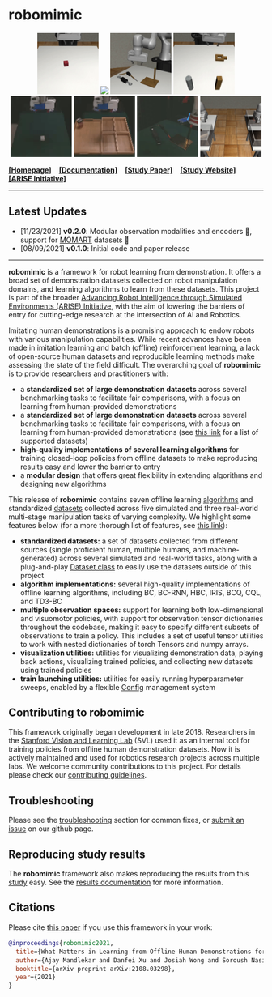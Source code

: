 # robomimic

<p align="center">
  <img width="24.0%" src="docs/images/task_lift.gif">
  <img width="24.0%" src="docs/images/task_can.gif">
  <img width="24.0%" src="docs/images/task_tool_hang.gif">
  <img width="24.0%" src="docs/images/task_square.gif">
  <img width="24.0%" src="docs/images/task_lift_real.gif">
  <img width="24.0%" src="docs/images/task_can_real.gif">
  <img width="24.0%" src="docs/images/task_tool_hang_real.gif">
  <img width="24.0%" src="docs/images/task_transport.gif">
 </p>

[**[Homepage]**](https://arise-initiative.github.io/robomimic-web/) &ensp; [**[Documentation]**](https://arise-initiative.github.io/robomimic-web/docs/introduction/overview.html) &ensp; [**[Study Paper]**](https://arxiv.org/abs/2108.03298) &ensp; [**[Study Website]**](https://arise-initiative.github.io/robomimic-web/study/) &ensp; [**[ARISE Initiative]**](https://github.com/ARISE-Initiative)

-------
## Latest Updates
- [11/23/2021] **v0.2.0**: Modular observation modalities and encoders :wrench:, support for [MOMART](https://sites.google.com/view/il-for-mm/home) datasets :open_file_folder:
- [08/09/2021] **v0.1.0**: Initial code and paper release

-------

**robomimic** is a framework for robot learning from demonstration. It offers a broad set of demonstration datasets collected on robot manipulation domains, and learning algorithms to learn from these datasets. This project is part of the broader [Advancing Robot Intelligence through Simulated Environments (ARISE) Initiative](https://github.com/ARISE-Initiative), with the aim of lowering the barriers of entry for cutting-edge research at the intersection of AI and Robotics.

Imitating human demonstrations is a promising approach to endow robots with various manipulation capabilities. While recent advances have been made in imitation learning and batch (offline) reinforcement learning, a lack of open-source human datasets and reproducible learning methods make assessing the state of the field difficult. The overarching goal of **robomimic** is to provide researchers and practitioners with:

- a **standardized set of large demonstration datasets** across several benchmarking tasks to facilitate fair comparisons, with a focus on learning from human-provided demonstrations
- a **standardized set of large demonstration datasets** across several benchmarking tasks to facilitate fair comparisons, with a focus on learning from human-provided demonstrations (see [this link](https://arise-initiative.github.io/robomimic-web/docs/introduction/quickstart.html#supported-datasets) for a list of supported datasets)
- **high-quality implementations of several learning algorithms** for training closed-loop policies from offline datasets to make reproducing results easy and lower the barrier to entry
- a **modular design** that offers great flexibility in extending algorithms and designing new algorithms

This release of **robomimic** contains seven offline learning [algorithms](https://arise-initiative.github.io/robomimic-web/docs/modules/algorithms.html) and standardized [datasets](https://arise-initiative.github.io/robomimic-web/docs/introduction/results.html) collected across five simulated and three real-world multi-stage manipulation tasks of varying complexity. We highlight some features below (for a more thorough list of features, see [this link](https://arise-initiative.github.io/robomimic-web/docs/introduction/quickstart.html#features-overview)):

- **standardized datasets:** a set of datasets collected from different sources (single proficient human, multiple humans, and machine-generated) across several simulated and real-world tasks, along with a plug-and-play [Dataset class](https://arise-initiative.github.io/robomimic-web/docs/modules/datasets.html) to easily use the datasets outside of this project
- **algorithm implementations:** several high-quality implementations of offline learning algorithms, including BC, BC-RNN, HBC, IRIS, BCQ, CQL, and TD3-BC
- **multiple observation spaces:** support for learning both low-dimensional and visuomotor policies, with support for observation tensor dictionaries throughout the codebase, making it easy to specify different subsets of observations to train a policy. This includes a set of useful tensor utilities to work with nested dictionaries of torch Tensors and numpy arrays.
- **visualization utilities:** utilities for visualizing demonstration data, playing back actions, visualizing trained policies, and collecting new datasets using trained policies
- **train launching utilities:** utilities for easily running hyperparameter sweeps, enabled by a flexible [Config](https://arise-initiative.github.io/robomimic-web/docs/modules/configs.html) management system

## Contributing to robomimic

This framework originally began development in late 2018. Researchers in the [Stanford Vision and Learning Lab](http://svl.stanford.edu/) (SVL) used it as an internal tool for training policies from offline human demonstration datasets. Now it is actively maintained and used for robotics research projects across multiple labs. We welcome community contributions to this project. For details please check our [contributing guidelines](https://arise-initiative.github.io/robomimic-web/docs/miscellaneous/contributing.html).

## Troubleshooting

Please see the [troubleshooting](https://arise-initiative.github.io/robomimic-web/docs/miscellaneous/troubleshooting.html) section for common fixes, or [submit an issue](https://github.com/ARISE-Initiative/robomimic/issues) on our github page.

## Reproducing study results

The **robomimic** framework also makes reproducing the results from this [study](https://arise-initiative.github.io/robomimic-web/study.) easy. See the [results documentation](https://arise-initiative.github.io/robomimic-web/docs/introduction/results.html) for more information.

## Citations

Please cite [this paper](https://arxiv.org/abs/2108.03298) if you use this framework in your work:

```bibtex
@inproceedings{robomimic2021,
  title={What Matters in Learning from Offline Human Demonstrations for Robot Manipulation},
  author={Ajay Mandlekar and Danfei Xu and Josiah Wong and Soroush Nasiriany and Chen Wang and Rohun Kulkarni and Li Fei-Fei and Silvio Savarese and Yuke Zhu and Roberto Mart\'{i}n-Mart\'{i}n},
  booktitle={arXiv preprint arXiv:2108.03298},
  year={2021}
}
```
